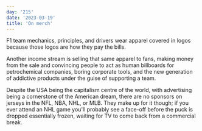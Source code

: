 ```yaml
---
day: '215'
date: '2023-03-19'
title: 'On merch'
---
```


F1 team mechanics, principles, and drivers wear apparel covered in logos because those logos are how they pay the bills.

Another income stream is selling that same apparel to fans, making money from the sale and convincing people to act as human billboards for petrochemical companies, boring corporate tools, and the new generation of addictive products under the guise of supporting a team.

Despite the USA being the capitalism centre of the world, with advertising being a cornerstone of the American dream, there are no sponsors on jerseys in the NFL, NBA, NHL, or MLB. They make up for it though; if you ever attend an NHL game you'll probably see a face-off before the puck is dropped essentially frozen, waiting for TV to come back from a commercial break.
